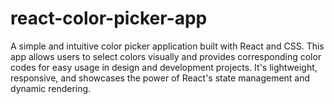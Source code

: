 # react-color-picker-app
 A simple and intuitive color picker application built with React and CSS. This app allows users to select colors visually and provides corresponding color codes for easy usage in design and development projects. It's lightweight, responsive, and showcases the power of React's state management and dynamic rendering.
